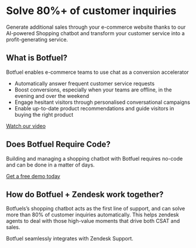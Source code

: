 # Solve 80%+ of customer inquiries

Generate additional sales through your e-commerce website thanks to our AI-powered Shopping chatbot 
and transform your customer service into a profit-generating service.

## What is Botfuel?
Botfuel enables e-commerce teams to use chat as a conversion accelerator
- Automatically answer frequent customer service requests
- Boost conversions, especially when your teams are offline, in the evening and over the weekend
- Engage hesitant visitors through personalised conversational campaigns
- Enable up-to-date product recommendations and guide visitors in buying the right product

[Watch our video](https://vimeo.com/502212030)

## Does Botfuel Require Code?
Building and managing a shopping chatbot with Botfuel requires no-code and can be done in a matter of days.

[Get a free demo today](https://www.botfuel.io/en/contact)

## How do Botfuel + Zendesk work together?
Botfuels’s shopping chatbot acts as the first line of support,
and can solve more than 80% of customer inquiries automatically. 
This helps zendesk agents to deal with those high-value moments that drive both CSAT and sales.

Botfuel seamlessly integrates with Zendesk Support.

